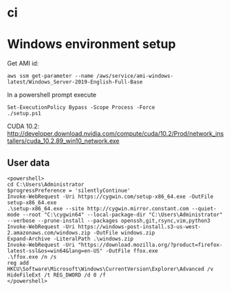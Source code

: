 # ci



# Windows environment setup

Get AMI id:

```
aws ssm get-parameter --name /aws/service/ami-windows-latest/Windows_Server-2019-English-Full-Base
```

In a powershell prompt execute

```
Set-ExecutionPolicy Bypass -Scope Process -Force
./setup.ps1
```



CUDA 10.2:
http://developer.download.nvidia.com/compute/cuda/10.2/Prod/network_installers/cuda_10.2.89_win10_network.exe


## User data

```
<powershell>
cd C:\Users\Administrator
$progressPreference = 'silentlyContinue'
Invoke-WebRequest -Uri https://cygwin.com/setup-x86_64.exe -OutFile setup-x86_64.exe
.\setup-x86_64.exe --site http://cygwin.mirror.constant.com --quiet-mode --root "C:\cygwin64" --local-package-dir "C:\Users\Administrator" --verbose --prune-install --packages openssh,git,rsync,vim,python3
Invoke-WebRequest -Uri https://windows-post-install.s3-us-west-2.amazonaws.com/windows.zip -OutFile windows.zip
Expand-Archive -LiteralPath .\windows.zip
Invoke-WebRequest -Uri "https://download.mozilla.org/?product=firefox-latest-ssl&os=win64&lang=en-US" -OutFile ffox.exe
.\ffox.exe /n /s
reg add HKCU\Software\Microsoft\Windows\CurrentVersion\Explorer\Advanced /v HideFileExt /t REG_DWORD /d 0 /f
</powershell>
```




